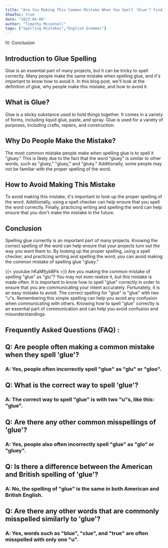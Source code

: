 ```yaml
---
title: "Are You Making This Common Mistake When You Spell 'Glue'? Find Out Now!"
ShowToc: true 
date: "2023-04-06"
author: "Timothy Mcconnell" 
tags: ["Spelling Mistakes","English Grammar"]
---
```

IV. Conclusion

## Introduction to Glue Spelling

Glue is an essential part of many projects, but it can be tricky to spell correctly. Many people make the same mistake when spelling glue, and it's important to know how to avoid it. In this blog post, we'll look at the definition of glue, why people make this mistake, and how to avoid it.

## What is Glue?

Glue is a sticky substance used to hold things together. It comes in a variety of forms, including liquid glue, paste, and spray. Glue is used for a variety of purposes, including crafts, repairs, and construction.

## Why Do People Make the Mistake?

The most common mistake people make when spelling glue is to spell it "gluey." This is likely due to the fact that the word "gluey" is similar to other words, such as "gluey," "gluey," and "gluey." Additionally, some people may not be familiar with the proper spelling of the word.

## How to Avoid Making This Mistake

To avoid making this mistake, it's important to look up the proper spelling of the word. Additionally, using a spell checker can help ensure that you spell the word correctly. Finally, practicing writing and spelling the word can help ensure that you don't make the mistake in the future.

## Conclusion

Spelling glue correctly is an important part of many projects. Knowing the correct spelling of the word can help ensure that your projects turn out the way you want them to. By looking up the proper spelling, using a spell checker, and practicing writing and spelling the word, you can avoid making the common mistake of spelling glue "gluey."

{{< youtube hKaMfjybBFk >}} 
Are you making the common mistake of spelling "glue" as "glu"? You may not even realize it, but this mistake is made often. It is important to know how to spell "glue" correctly in order to ensure that you are communicating your intent accurately. Fortunately, it is an easy mistake to avoid. The correct spelling for "glue" is "glue" with two "u"s. Remembering this simple spelling can help you avoid any confusion when communicating with others. Knowing how to spell "glue" correctly is an essential part of communication and can help you avoid confusion and misunderstandings.

## Frequently Asked Questions (FAQ) :
<h2>Q: Are people often making a common mistake when they spell 'glue'?</h2>

<h3>A: Yes, people often incorrectly spell "glue" as "glu" or "gloo".</h3>

<h2>Q: What is the correct way to spell 'glue'?</h2>

<h3>A: The correct way to spell "glue" is with two "u"s, like this: "glue".</h3>

<h2>Q: Are there any other common misspellings of 'glue'?</h2>

<h3>A: Yes, people also often incorrectly spell "glue" as "glo" or "gluey".</h3>

<h2>Q: Is there a difference between the American and British spelling of 'glue'?</h2>

<h3>A: No, the spelling of "glue" is the same in both American and British English.</h3>

<h2>Q: Are there any other words that are commonly misspelled similarly to 'glue'?</h2>

<h3>A: Yes, words such as "blue", "clue", and "true" are often misspelled with only one "u".</h3>





